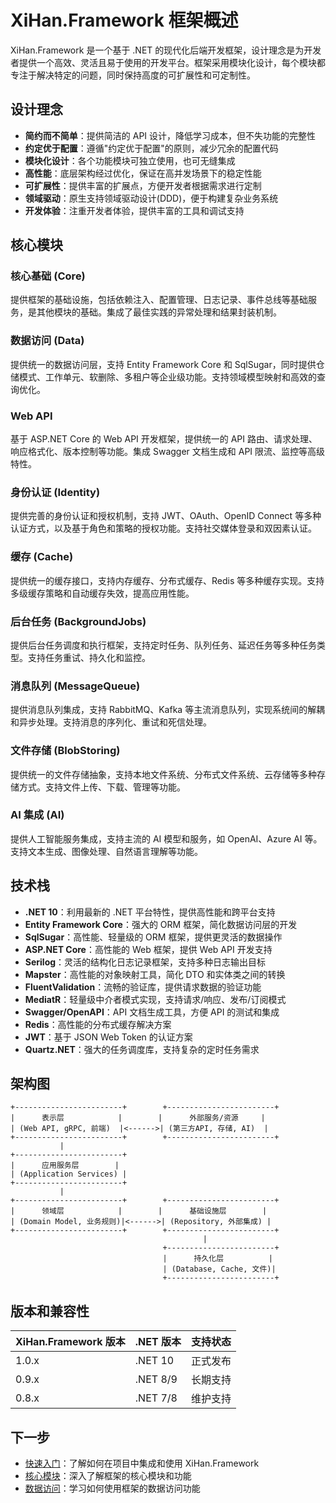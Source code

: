 # XiHan.Framework 框架概述

XiHan.Framework 是一个基于 .NET 的现代化后端开发框架，设计理念是为开发者提供一个高效、灵活且易于使用的开发平台。框架采用模块化设计，每个模块都专注于解决特定的问题，同时保持高度的可扩展性和可定制性。

## 设计理念

- **简约而不简单**：提供简洁的 API 设计，降低学习成本，但不失功能的完整性
- **约定优于配置**：遵循"约定优于配置"的原则，减少冗余的配置代码
- **模块化设计**：各个功能模块可独立使用，也可无缝集成
- **高性能**：底层架构经过优化，保证在高并发场景下的稳定性能
- **可扩展性**：提供丰富的扩展点，方便开发者根据需求进行定制
- **领域驱动**：原生支持领域驱动设计(DDD)，便于构建复杂业务系统
- **开发体验**：注重开发者体验，提供丰富的工具和调试支持

## 核心模块

### 核心基础 (Core)

提供框架的基础设施，包括依赖注入、配置管理、日志记录、事件总线等基础服务，是其他模块的基础。集成了最佳实践的异常处理和结果封装机制。

### 数据访问 (Data)

提供统一的数据访问层，支持 Entity Framework Core 和 SqlSugar，同时提供仓储模式、工作单元、软删除、多租户等企业级功能。支持领域模型映射和高效的查询优化。

### Web API

基于 ASP.NET Core 的 Web API 开发框架，提供统一的 API 路由、请求处理、响应格式化、版本控制等功能。集成 Swagger 文档生成和 API 限流、监控等高级特性。

### 身份认证 (Identity)

提供完善的身份认证和授权机制，支持 JWT、OAuth、OpenID Connect 等多种认证方式，以及基于角色和策略的授权功能。支持社交媒体登录和双因素认证。

### 缓存 (Cache)

提供统一的缓存接口，支持内存缓存、分布式缓存、Redis 等多种缓存实现。支持多级缓存策略和自动缓存失效，提高应用性能。

### 后台任务 (BackgroundJobs)

提供后台任务调度和执行框架，支持定时任务、队列任务、延迟任务等多种任务类型。支持任务重试、持久化和监控。

### 消息队列 (MessageQueue)

提供消息队列集成，支持 RabbitMQ、Kafka 等主流消息队列，实现系统间的解耦和异步处理。支持消息的序列化、重试和死信处理。

### 文件存储 (BlobStoring)

提供统一的文件存储抽象，支持本地文件系统、分布式文件系统、云存储等多种存储方式。支持文件上传、下载、管理等功能。

### AI 集成 (AI)

提供人工智能服务集成，支持主流的 AI 模型和服务，如 OpenAI、Azure AI 等。支持文本生成、图像处理、自然语言理解等功能。

## 技术栈

- **.NET 10**：利用最新的 .NET 平台特性，提供高性能和跨平台支持
- **Entity Framework Core**：强大的 ORM 框架，简化数据访问层的开发
- **SqlSugar**：高性能、轻量级的 ORM 框架，提供更灵活的数据操作
- **ASP.NET Core**：高性能的 Web 框架，提供 Web API 开发支持
- **Serilog**：灵活的结构化日志记录框架，支持多种日志输出目标
- **Mapster**：高性能的对象映射工具，简化 DTO 和实体类之间的转换
- **FluentValidation**：流畅的验证库，提供请求数据的验证功能
- **MediatR**：轻量级中介者模式实现，支持请求/响应、发布/订阅模式
- **Swagger/OpenAPI**：API 文档生成工具，方便 API 的测试和集成
- **Redis**：高性能的分布式缓存解决方案
- **JWT**：基于 JSON Web Token 的认证方案
- **Quartz.NET**：强大的任务调度库，支持复杂的定时任务需求

## 架构图

```
+------------------------+        +------------------------+
|      表示层            |        |      外部服务/资源     |
| (Web API, gRPC, 前端)  |<------>| (第三方API, 存储, AI)  |
+------------------------+        +------------------------+
           |
+------------------------+
|      应用服务层        |
| (Application Services) |
+------------------------+
           |
+------------------------+        +------------------------+
|      领域层            |        |      基础设施层        |
| (Domain Model, 业务规则)|<------>| (Repository, 外部集成) |
+------------------------+        +------------------------+
                                           |
                                  +------------------------+
                                  |      持久化层          |
                                  | (Database, Cache, 文件)|
                                  +------------------------+
```

## 版本和兼容性

| XiHan.Framework 版本 | .NET 版本 | 支持状态 |
| -------------------- | --------- | -------- |
| 1.0.x                | .NET 10   | 正式发布 |
| 0.9.x                | .NET 8/9  | 长期支持 |
| 0.8.x                | .NET 7/8  | 维护支持 |

## 下一步

- [快速入门](./quickstart)：了解如何在项目中集成和使用 XiHan.Framework
- [核心模块](./core)：深入了解框架的核心模块和功能
- [数据访问](./data-access)：学习如何使用框架的数据访问功能
